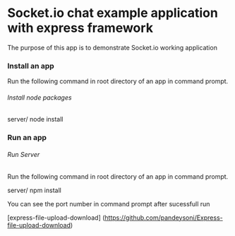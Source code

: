 Socket.io chat example application with express framework
==========================================================

The purpose of this app is to demonstrate Socket.io working application


### Install an app

Run the following command in root directory of an app in command prompt.

###### *Install node packages*

server/ node install

### Run an app

###### *Run Server*

Run the following command in root directory of an app in command prompt.

server/ npm install

You can see the port number in command prompt after sucessfull run

[express-file-upload-download] (https://github.com/pandeysoni/Express-file-upload-download)

